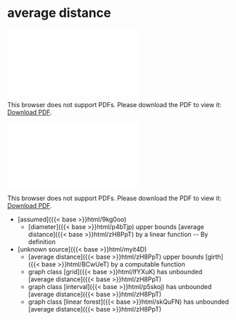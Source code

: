 # average distance




<object data="../local_zH8PpT.pdf" type="application/pdf" width="100%" height="480px"><embed src="../local_zH8PpT.pdf"><p>This browser does not support PDFs. Please download the PDF to view it: <a href="../local_zH8PpT.pdf">Download PDF</a>.</p></embed></object>


<object data="../inclusions_zH8PpT.pdf" type="application/pdf" width="100%" height="480px"><embed src="../inclusions_zH8PpT.pdf"><p>This browser does not support PDFs. Please download the PDF to view it: <a href="../inclusions_zH8PpT.pdf">Download PDF</a>.</p></embed></object>

*  [assumed]({{< base >}}html/9kg0oo)
    * [diameter]({{< base >}}html/p4bTjp) upper bounds [average distance]({{< base >}}html/zH8PpT) by a linear function -- By definition
*  [unknown source]({{< base >}}html/myit4D)
    * [average distance]({{< base >}}html/zH8PpT) upper bounds [girth]({{< base >}}html/BCwUeT) by a computable function
    * graph class [grid]({{< base >}}html/lfYXuK) has unbounded [average distance]({{< base >}}html/zH8PpT)
    * graph class [interval]({{< base >}}html/p5skoj) has unbounded [average distance]({{< base >}}html/zH8PpT)
    * graph class [linear forest]({{< base >}}html/skQuFN) has unbounded [average distance]({{< base >}}html/zH8PpT)